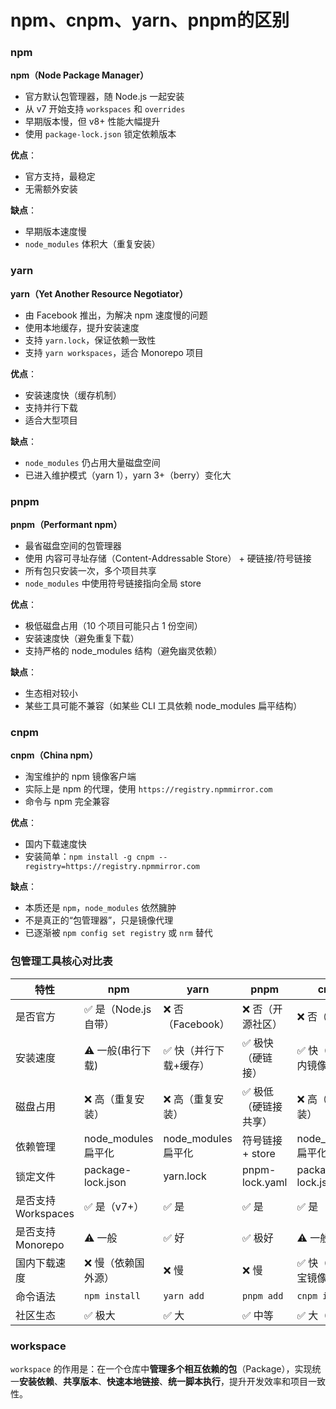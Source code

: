 # npm、cnpm、yarn、pnpm的区别

### npm

**npm（Node Package Manager）**
* 官方默认包管理器，随 Node.js 一起安装
* 从 v7 开始支持 `workspaces` 和 `overrides`
* 早期版本慢，但 v8+ 性能大幅提升
* 使用 `package-lock.json` 锁定依赖版本

**优点**：
* 官方支持，最稳定
* 无需额外安装

**缺点**：
* 早期版本速度慢
* `node_modules` 体积大（重复安装）


### yarn

**yarn（Yet Another Resource Negotiator）**
* 由 Facebook 推出，为解决 npm 速度慢的问题
* 使用本地缓存，提升安装速度
* 支持 `yarn.lock`，保证依赖一致性
* 支持 `yarn workspaces`，适合 Monorepo 项目

**优点**：

* 安装速度快（缓存机制）
* 支持并行下载
* 适合大型项目

**缺点**：

* `node_modules` 仍占用大量磁盘空间
* 已进入维护模式（yarn 1），yarn 3+（berry）变化大

### pnpm

**pnpm（Performant npm）**
* 最省磁盘空间的包管理器
* 使用 内容可寻址存储（Content-Addressable Store） + 硬链接/符号链接
* 所有包只安装一次，多个项目共享
* `node_modules` 中使用符号链接指向全局 store

**优点**：

* 极低磁盘占用（10 个项目可能只占 1 份空间）
* 安装速度快（避免重复下载）
* 支持严格的 node_modules 结构（避免幽灵依赖）

**缺点**：
* 生态相对较小
* 某些工具可能不兼容（如某些 CLI 工具依赖 node_modules 扁平结构）

### cnpm
**cnpm（China npm）**
* 淘宝维护的 npm 镜像客户端
* 实际上是 npm 的代理，使用 `https://registry.npmmirror.com`
* 命令与 npm 完全兼容


**优点**：

* 国内下载速度快
* 安装简单：`npm install -g cnpm --registry=https://registry.npmmirror.com`


**缺点**：

* 本质还是 `npm`，`node_modules` 依然臃肿
* 不是真正的“包管理器”，只是镜像代理
* 已逐渐被 `npm config set registry` 或 `nrm` 替代

### 包管理工具核心对比表

| 特性 | npm | yarn | pnpm | cnpm |
| --- | --- | --- | --- | --- |
| 是否官方 | :white_check_mark: 是（Node.js 自带） | :x: 否（Facebook） | :x: 否（开源社区） | :x: 否（淘宝） |
| 安装速度 | :warning: 一般(串行下载) | :white_check_mark: 快（并行下载+缓存） | :white_check_mark: 极快（硬链接） | :white_check_mark: 快（使用国内镜像） |
| 磁盘占用 | :x: 高（重复安装） | :x: 高（重复安装） | :white_check_mark: 极低（硬链接共享） | :x: 高（重复安装） |
| 依赖管理 | node_modules 扁平化 | node_modules 扁平化 | 符号链接 + store | node_modules 扁平化 |
| 锁定文件 | package-lock.json | yarn.lock | pnpm-lock.yaml | package-lock.json |
| 是否支持 Workspaces | :white_check_mark: 是（v7+） | :white_check_mark: 是 | :white_check_mark: 是 | :white_check_mark: 是 |
| 是否支持 Monorepo | :warning: 一般 | :white_check_mark: 好 | :white_check_mark: 极好 | :warning: 一般 |
| 国内下载速度 | :x: 慢（依赖国外源） | :x: 慢 | :x: 慢 | :white_check_mark: 快（使用淘宝镜像） |
| 命令语法 | `npm install` | `yarn add` | `pnpm add` | `cnpm install` |
| 社区生态 | :white_check_mark: 极大 | :white_check_mark: 大 | :white_check_mark: 中等 | :white_check_mark: 大（国内） |

### workspace

`workspace` 的作用是：在一个仓库中**管理多个相互依赖的包**（Package），实现统一**安装依赖**、**共享版本**、**快速本地链接**、**统一脚本执行**，提升开发效率和项目一致性。 